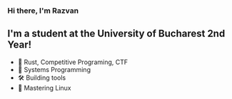 ### Hi there, I'm Razvan

## I'm a student at the University of Bucharest 2nd Year!
- 📖 Rust, Competitive Programing, CTF
- 🔭 Systems Programming
- 🛠️ Building tools
- 🐧 Mastering Linux
